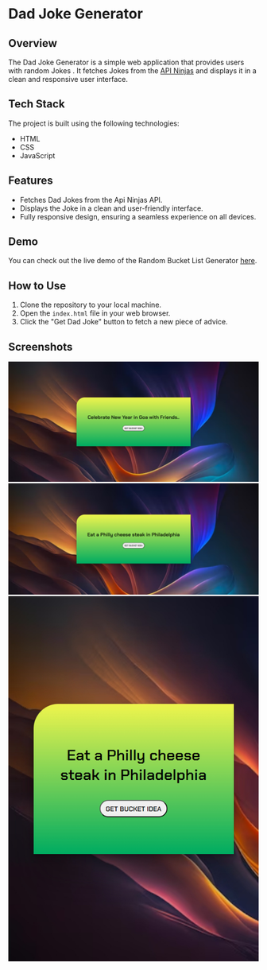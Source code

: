 # Dad Joke Generator

## Overview

The Dad Joke Generator is a simple web application that provides users with random Jokes . It fetches Jokes from the [API Ninjas](https://api-ninjas.com/) and displays it in a clean and responsive user interface.

## Tech Stack

The project is built using the following technologies:

- HTML
- CSS
- JavaScript

## Features

- Fetches Dad Jokes from the Api Ninjas API.
- Displays the Joke in a clean and user-friendly interface.
- Fully responsive design, ensuring a seamless experience on all devices.

## Demo

You can check out the live demo of the Random Bucket List Generator [here](https://random-bucket-list-mayur.netlify.app/).

## How to Use

1. Clone the repository to your local machine.
2. Open the `index.html` file in your web browser.
3. Click the "Get Dad Joke" button to fetch a new piece of advice.

## Screenshots

![Preview 1 ](https://github.com/mayurpatil77/Javascript-API-Projects/blob/main/Project%201%20-%20Bucket%20list%20(%20Random%20Task%20)/Assets/Desktop%20Version%20Preview.jpg?raw=true)
![Preview 2 ](https://github.com/mayurpatil77/Javascript-API-Projects/blob/main/Project%201%20-%20Bucket%20list%20(%20Random%20Task%20)/Assets/Desktop%20version%20prevewi.jpg?raw=true)
![Preview 3 ( Mobile ) ](https://github.com/mayurpatil77/Javascript-API-Projects/blob/main/Project%201%20-%20Bucket%20list%20(%20Random%20Task%20)/Assets/Mobile%20Verseion.jpg?raw=true)

